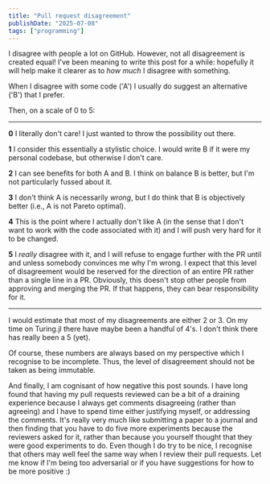```yaml
---
title: "Pull request disagreement"
publishDate: "2025-07-08"
tags: ["programming"]
---
```


I disagree with people a lot on GitHub.
However, not all disagreement is created equal!
I've been meaning to write this post for a while: hopefully it will help make it clearer as to _how much_ I disagree with something.

When I disagree with some code ('A') I usually do suggest an alternative ('B') that I prefer.

Then, on a scale of 0 to 5:

-----

**0** I literally don't care! I just wanted to throw the possibility out there.

**1** I consider this essentially a stylistic choice. I would write B if it were my personal codebase, but otherwise I don't care.

**2** I can see benefits for both A and B. I think on balance B is better, but I'm not particularly fussed about it.

**3** I don't think A is necessarily _wrong_, but I do think that B is objectively better (i.e., A is not Pareto optimal).

**4** This is the point where I actually don't like A (in the sense that I don't want to work with the code associated with it) and I will push very hard for it to be changed.

**5** I _really_ disagree with it, and I will refuse to engage further with the PR until and unless somebody convinces me why I'm wrong.
I expect that this level of disagreement would be reserved for the direction of an entire PR rather than a single line in a PR.
Obviously, this doesn't stop other people from approving and merging the PR. If that happens, they can bear responsibility for it.

-----

I would estimate that most of my disagreements are either 2 or 3.
On my time on Turing.jl there have maybe been a handful of 4's.
I don't think there has really been a 5 (yet).

Of course, these numbers are always based on my perspective which I recognise to be incomplete.
Thus, the level of disagreement should not be taken as being immutable.

And finally, I am cognisant of how negative this post sounds.
I have long found that having my pull requests reviewed can be a bit of a draining experience because I always get comments disagreeing (rather than agreeing) and I have to spend time either justifying myself, or addressing the comments.
It's really very much like submitting a paper to a journal and then finding that you have to do five more experiments because the reviewers asked for it, rather than because you yourself thought that they were good experiments to do.
Even though I do try to be nice, I recognise that others may well feel the same way when I review their pull requests.
Let me know if I'm being too adversarial or if you have suggestions for how to be more positive :)
